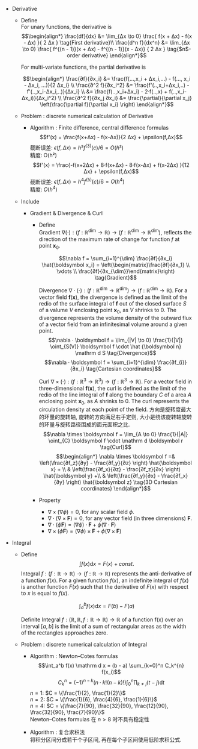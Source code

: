 * Derivative
  - Define  
    For unary functions, the derivative is
    $$\begin{align*}
      \frac{df}{dx} &= \lim_{Δx \to 0}  \frac{ f(x + Δx) - f(x - Δx) }{ 2 Δx }  \tag{First derivative}\\
      \frac{d^n f}{dx^n} &= \lim_{Δx \to 0} \frac{ f^{(n - 1)}(x + Δx) - f^{(n - 1)}(x - Δx)} { 2 Δx }  \tag{$n$-order derivative}
    \end{align*}$$

    For multi-variate functions, the partial derivative is

    $$\begin{align*}
      \frac{∂f}{∂x_i} &= \frac{f(...,x_i + Δx_i,...) -  f(..., x_i - Δx_i, ...)}{2 Δx_i}  \\
      \frac{∂^2 f}{∂x_i^2}  
      &= \frac{f'(..,x_i+Δx_i,..) -  f'(..,x_i-Δx_i,..)}{Δx_i}   \\
      &= \frac{f(..,x_i+Δx_i) - 2·f(..,x) + f(..,x_i-Δx_i)}{Δx_i^2}  \\
      \frac{∂^2 f}{∂x_j ∂x_i}  
      &= \frac{\partial}{\partial x_j} \left(\frac{\partial f}{\partial x_i} \right)
    \end{align*}$$

  - Problem : discrete numerical calculation of Derivative
    - Algorithm : Finite difference, central difference formulas
      $$f'(x) = \frac{f(x+Δx) -  f(x-Δx)}{2 Δx} + \epsilon(f,Δx)$$
      截断误差: $\epsilon(f,Δx) = h² f^{(3)}(c) / 6 = O(h²)$  
      精度: O(h²)  
      $$f'(x) = \frac{-f(x+2Δx) + 8·f(x+Δx) - 8·f(x-Δx) + f(x-2Δx) }{12 Δx} + \epsilon(f,Δx)$$
      截断误差: $\epsilon(f,Δx) = h^4 f^{(5)}(c) / 6 = O(h^4)$  
      精度: $O(h^4)$  

  - Include
    * Gradient & Divergence & Curl
      - Define  
        Gradient $\nabla (\cdot): (f: \mathbb R^{\dim} \to \mathbb R) \to (f: \mathbb R^{\dim} \to \mathbb R^{\dim})$, reflects the direction of the maximum rate of change for function $f$ at point $\boldsymbol x_0$.

        $$\nabla f = \sum_{i=1}^{\dim} \frac{∂f}{∂x_i} \hat{\boldsymbol x_i} = \left(\begin{matrix}\frac{∂f}{∂x_1} \\ \vdots \\ \frac{∂f}{∂x_{\dim}}\end{matrix}\right)  \tag{Gradient}$$ 

        Divergence $\nabla \cdot (\cdot): (f: \mathbb R^{\dim} \to \mathbb R^{\dim}) \to (f: \mathbb R^{\dim} \to \mathbb R)$. For a vector field $\boldsymbol f(\boldsymbol x)$, the divergence is defined as the limit of the redio of the surface integral of $\boldsymbol f$ out of the closed surface $S$ of a valume $V$ enclosing point $\boldsymbol x_0$, as $V$ shrinks to $0$. The divergence represents the volume density of the outward flux of a vector field from an infinitesimal volume around a given point.
        $$\nabla · \boldsymbol f = \lim_{|V| \to 0} \frac{1}{|V|} \oint_{S(V)} \boldsymbol f \cdot \hat {\boldsymbol n} \mathrm d S \tag{Divergence}$$
        $$\nabla · \boldsymbol f = \sum_{i=1}^{\dim} \frac{∂f_{i}}{∂x_i}  \tag{Cartesian coordinates}$$ 

        Curl $\nabla \times (\cdot): (f: \mathbb R^{3} \to \mathbb R^{3}) \to (f: \mathbb R^{3} \to \mathbb R)$. For a vector field in three-dimensional $\boldsymbol f(\boldsymbol x)$, the curl is defined as the limit of the redio of the line integral of $\boldsymbol f$ along the boundary $C$ of a area $A$ enclosing point $\boldsymbol x_0$, as $A$ shrinks to $0$. The curl represents the circulation density at each point of the field. 方向是旋转度最大的环量的旋转轴, 旋转的方向满足右手定则, 大小是绕该旋转轴旋转的环量与旋转路径围成的面元面积之比.
        $$\nabla \times \boldsymbol f = \lim_{A \to 0} \frac{1}{|A|} \oint_{C} \boldsymbol f \cdot \mathrm d \boldsymbol r \tag{Curl}$$
        $$\begin{align*}
          \nabla \times \boldsymbol f =& \left(\frac{∂f_z}{∂y} - \frac{∂f_y}{∂z} \right) \hat{\boldsymbol x} + \\
          & \left(\frac{∂f_x}{∂z} - \frac{∂f_z}{∂x} \right) \hat{\boldsymbol y}  +\\
          & \left(\frac{∂f_y}{∂x} - \frac{∂f_x}{∂y} \right) \hat{\boldsymbol z}  \tag{3D Cartesian coordinates}
        \end{align*}$$

      - Property
        - $\nabla \times (\nabla \phi) = 0$, for any scalar field $\phi$.
        - $\nabla \cdot (\nabla \times \boldsymbol F) = 0$, for any vector field (in three dimensions) $\boldsymbol F$. 
        - $\nabla \cdot (\phi \boldsymbol F) = (\nabla \phi) \cdot \boldsymbol F + \phi (\nabla \cdot \boldsymbol F)$
        - $\nabla \times (\phi \boldsymbol F) = (\nabla \phi) \times \boldsymbol F + \phi (\nabla \times \boldsymbol F)$

* Integral
  - Define  
    $$\int f(x) \mathrm d x  = F(x)  + const.\tag{Integral}$$ 
    Integral $f: (f: \mathbb R \to \mathbb R) \to (f: \mathbb R \to \mathbb R)$ represents the anti-derivative of a function $f(x)$. For a given function $f(x)$, an indefinite integral of $f(x)$ is another function $F(x)$ such that the derivative of $F(x)$ with respect to $x$ is equal to $f(x)$.

    $$\int_a^b f(x) \mathrm d x = F(b) - F(a) \tag{Definite Integral}$$

    Definite Integral $f: (\mathbb R, \mathbb R, f: \mathbb R \to \mathbb R) \to \mathbb R$ of a function f(x) over an interval $[a, b]$ is the limit of a sum of rectangular areas as the width of the rectangles approaches zero. 

  - Problem : discrete numerical calculation of Integral
    - Algorithm : Newton–Cotes formulas
      $$\int_a^b f(x) \mathrm d x = (b - a) \sum_{k=0}^n  C_k^{n} f(x_i)$$
      $$C_k^{n} = (-1)^{n-k}(n·k!(n-k)!) \int_0^n \prod_{k≠j} (t-j) \mathrm d t$$ 
      $n = 1$: $C = \{\frac{1}{2}, \frac{1}{2}\}$  
      $n = 2$: $C = \{\frac{1}{6}, \frac{4}{6}, \frac{1}{6}\}$  
      $n = 4$: $C = \{\frac{7}{90}, \frac{32}{90}, \frac{12}{90}, \frac{32}{90}, \frac{7}{90}\}$   
      Newton–Cotes formulas 在 $n > 8$ 时不具有稳定性

    - Algorithm : 复合求积法  
      将积分区间分成若干个子区间, 再在每个子区间使用低阶求积公式.